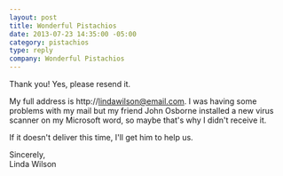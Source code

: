 ```yaml
---
layout: post
title: Wonderful Pistachios
date: 2013-07-23 14:35:00 -05:00
category: pistachios
type: reply
company: Wonderful Pistachios
---
```


Thank you! Yes, please resend it. 

My full address is http://lindawilson@email.com. I was having some problems with my mail but my friend John Osborne installed a new virus scanner on my Microsoft word, so maybe that's why I didn't receive it.

If it doesn't deliver this time, I'll get him to help us.

Sincerely,<br/>
Linda Wilson
